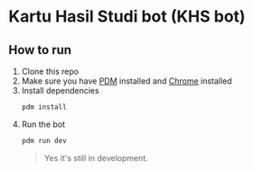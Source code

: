 # Kartu Hasil Studi bot (KHS bot)

## How to run
1. Clone this repo
2. Make sure you have [PDM](https://pdm-project.org/) installed and [Chrome](https://www.google.com/chrome/) installed
3. Install dependencies
    ```bash
    pdm install
    ```
4. Run the bot
    ```bash
    pdm run dev
    ```
    > Yes it's still in development.